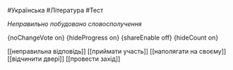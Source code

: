 #Українська #Література #Тест

*Неправильно побудовано словосполучення*

{noChangeVote on}
{hideProgress on}
{shareEnable off}
{hideCount on}

[[неправильна відповідь]]
[[приймати участь]]
[[наполягати на своєму]]
[[відчинити двері]]
[[провести захід]]
